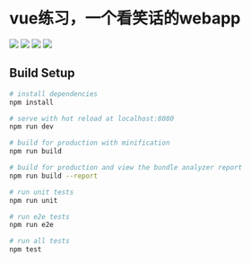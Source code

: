 # vue练习，一个看笑话的webapp

![](https://github.com/vichily/vuex-axios/blob/master/img/1.png])
![](https://github.com/vichily/vuex-axios/blob/master/img/2.png)
![](https://github.com/vichily/vuex-axios/blob/master/img/3.png)
![](https://github.com/vichily/vuex-axios/blob/master/img/4.png)



## Build Setup

``` bash
# install dependencies
npm install

# serve with hot reload at localhost:8080
npm run dev

# build for production with minification
npm run build

# build for production and view the bundle analyzer report
npm run build --report

# run unit tests
npm run unit

# run e2e tests
npm run e2e

# run all tests
npm test
```

